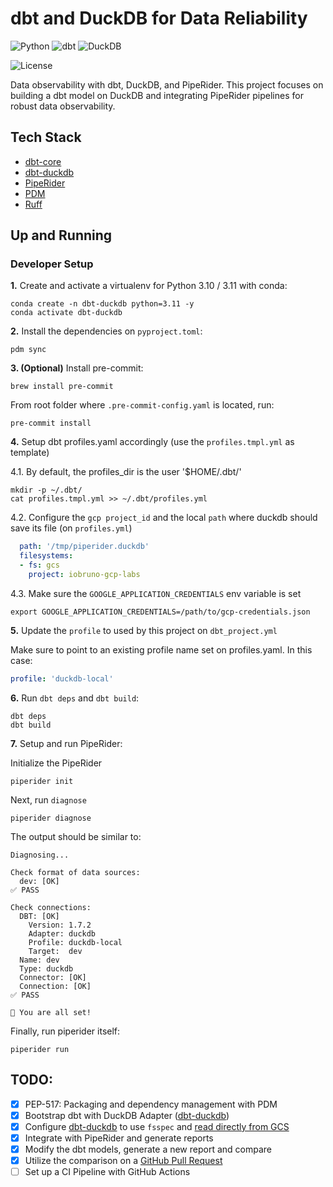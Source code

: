 # dbt and DuckDB for Data Reliability

![Python](https://img.shields.io/badge/Python-3.10_|_3.11-4B8BBE.svg?style=flat&logo=python&logoColor=FFD43B&labelColor=306998)
![dbt](https://img.shields.io/badge/dbt-1.7-262A38?style=flat&logo=dbt&logoColor=FF6849&labelColor=262A38)
![DuckDB](https://img.shields.io/badge/DuckDB-black?style=flat&logo=duckdb&logoColor=FEF000&labelColor=black)

![License](https://img.shields.io/badge/license-CC--BY--SA--4.0-31393F?style=flat&logo=creativecommons&logoColor=black&labelColor=white)

Data observability with dbt, DuckDB, and PipeRider. This project focuses on building a dbt model on DuckDB and integrating PipeRider pipelines for robust data observability.


## Tech Stack
- [dbt-core](https://github.com/dbt-labs/dbt-core)
- [dbt-duckdb](https://docs.getdbt.com/reference/warehouse-setups/duckdb-setup)
- [PipeRider](https://github.com/InfuseAI/piperider)
- [PDM](https://pdm-project.org/latest/usage/dependency/)
- [Ruff](https://docs.astral.sh/ruff/configuration/)


## Up and Running

### Developer Setup

**1.** Create and activate a virtualenv for Python 3.10 / 3.11 with conda:
```shell
conda create -n dbt-duckdb python=3.11 -y
conda activate dbt-duckdb
```

**2.** Install the dependencies on `pyproject.toml`:
```shell
pdm sync
```

**3. (Optional)**  Install pre-commit:
```shell
brew install pre-commit
```

From root folder where `.pre-commit-config.yaml` is located, run:
```shell
pre-commit install
```

**4.** Setup dbt profiles.yaml accordingly (use the `profiles.tmpl.yml` as template)

4.1. By default, the profiles_dir is the user '$HOME/.dbt/'
```shell
mkdir -p ~/.dbt/
cat profiles.tmpl.yml >> ~/.dbt/profiles.yml
```

4.2. Configure the `gcp project_id` and the local `path` where duckdb should save its file (on `profiles.yml`)

```yaml
  path: '/tmp/piperider.duckdb'
  filesystems:
  - fs: gcs
    project: iobruno-gcp-labs
```

4.3. Make sure the `GOOGLE_APPLICATION_CREDENTIALS` env variable is set
```shell
export GOOGLE_APPLICATION_CREDENTIALS=/path/to/gcp-credentials.json
```

**5.** Update the `profile` to used by this project on `dbt_project.yml`

Make sure to point to an existing profile name set on profiles.yaml. In this case:
```yaml
profile: 'duckdb-local'
```

**6.** Run `dbt deps` and `dbt build`:
```shell
dbt deps
dbt build
```

**7.** Setup and run PipeRider:

Initialize the PipeRider 
```shell
piperider init 
```

Next, run `diagnose`
```shell
piperider diagnose
```
The output should be similar to:
```shell
Diagnosing...

Check format of data sources:
  dev: [OK]
✅ PASS

Check connections:
  DBT: [OK]
    Version: 1.7.2
    Adapter: duckdb
    Profile: duckdb-local
    Target:  dev 
  Name: dev
  Type: duckdb
  Connector: [OK]
  Connection: [OK]
✅ PASS

🎉 You are all set!
```

Finally, run piperider itself:
```shell
piperider run
```


## TODO:
- [x] PEP-517: Packaging and dependency management with PDM
- [x] Bootstrap dbt with DuckDB Adapter ([dbt-duckdb](https://github.com/duckdb/dbt-duckdb))
- [x] Configure [dbt-duckdb](https://github.com/duckdb/dbt-duckdb) to use `fsspec` and [read directly from GCS](https://gcsfs.readthedocs.io/en/latest/api.html?highlight=GCSFileSystem#gcsfs.core.GCSFileSystem)
- [x] Integrate with PipeRider and generate reports
- [x] Modify the dbt models, generate a new report and compare
- [x] Utilize the comparison on a [GitHub Pull Request](https://github.com/iobruno/data-engineering-zoomcamp/pull/2)
- [ ] Set up a CI Pipeline with GitHub Actions